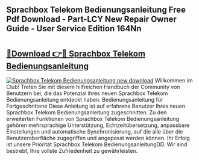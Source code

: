## Sprachbox Telekom Bedienungsanleitung Free Pdf Download - Part-LCY New Repair Owner Guide - User Service Edition 164Nn

# <h2><a href="http://df54o26.blite.top/?on=Sprachbox+Telekom+Bedienungsanleitung">🔗Download 👉🔴 Sprachbox Telekom Bedienungsanleitung</a></h2>

[![Sprachbox Telekom Bedienungsanleitung new download](https://i.imgur.com/lujVjoI.png)](http://df54o26.blite.top/?on=Sprachbox+Telekom+Bedienungsanleitung)
Willkommen im Club! Treten Sie mit diesem hilfreichen Handbuch der Community von Benutzern bei, die das Potenzial ihres neuen Sprachbox Telekom Bedienungsanleitung entdeckt haben. Bedienungsanleitung für Fortgeschrittene Diese Anleitung ist auf erfahrene Benutzer Ihres neuen Sprachbox Telekom Bedienungsanleitung zugeschnitten. Zu den erweiterten Funktionen von Sprachbox Telekom Bedienungsanleitung gehören mehrsprachige Unterstützung, Echtzeitübersetzung, anpassbare Einstellungen und automatische Synchronisierung, auf die alle über die Benutzeroberfläche zugegriffen und angepasst werden können. Ihr Erfolg ist unsere Priorität Sprachbox Telekom BedienungsanleitungDD. Wir sind bestrebt, Ihre vollste Zufriedenheit zu gewährleisten.
